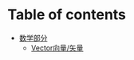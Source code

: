 # Table of contents

* [数学部分](README.md)
  * [Vector向量/矢量](shu-xue-bu-fen/vector-xiang-liang-shi-liang.md)
